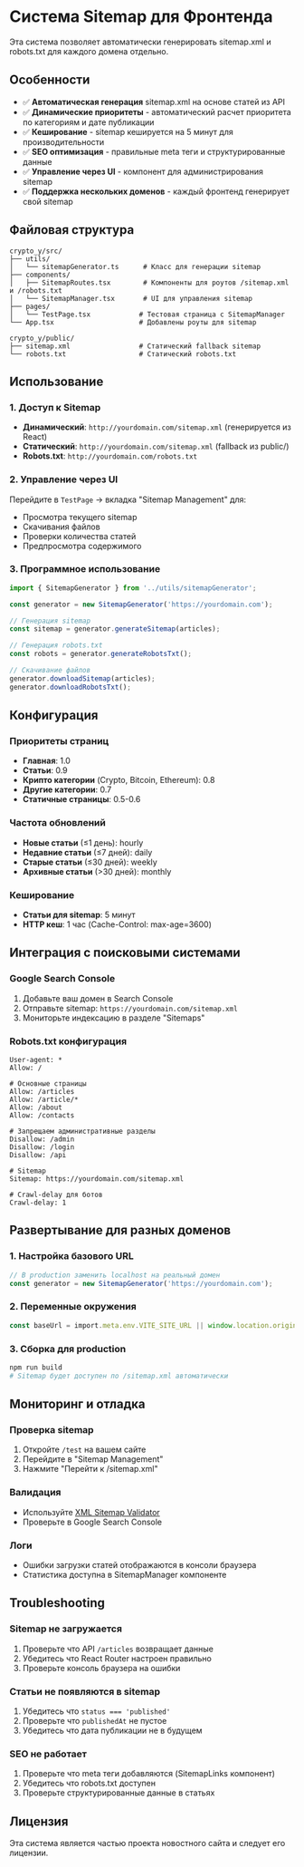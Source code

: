 # Система Sitemap для Фронтенда

Эта система позволяет автоматически генерировать sitemap.xml и robots.txt для каждого домена отдельно.

## Особенности

- ✅ **Автоматическая генерация** sitemap.xml на основе статей из API
- ✅ **Динамические приоритеты** - автоматический расчет приоритета по категориям и дате публикации  
- ✅ **Кеширование** - sitemap кешируется на 5 минут для производительности
- ✅ **SEO оптимизация** - правильные meta теги и структурированные данные
- ✅ **Управление через UI** - компонент для администрирования sitemap
- ✅ **Поддержка нескольких доменов** - каждый фронтенд генерирует свой sitemap

## Файловая структура

```
crypto_y/src/
├── utils/
│   └── sitemapGenerator.ts      # Класс для генерации sitemap
├── components/
│   ├── SitemapRoutes.tsx        # Компоненты для роутов /sitemap.xml и /robots.txt
│   └── SitemapManager.tsx       # UI для управления sitemap
├── pages/
│   └── TestPage.tsx            # Тестовая страница с SitemapManager
└── App.tsx                     # Добавлены роуты для sitemap

crypto_y/public/
├── sitemap.xml                 # Статический fallback sitemap
└── robots.txt                  # Статический robots.txt
```

## Использование

### 1. Доступ к Sitemap

- **Динамический**: `http://yourdomain.com/sitemap.xml` (генерируется из React)
- **Статический**: `http://yourdomain.com/sitemap.xml` (fallback из public/)
- **Robots.txt**: `http://yourdomain.com/robots.txt`

### 2. Управление через UI

Перейдите в `TestPage` → вкладка "Sitemap Management" для:
- Просмотра текущего sitemap
- Скачивания файлов
- Проверки количества статей
- Предпросмотра содержимого

### 3. Программное использование

```typescript
import { SitemapGenerator } from '../utils/sitemapGenerator';

const generator = new SitemapGenerator('https://yourdomain.com');

// Генерация sitemap
const sitemap = generator.generateSitemap(articles);

// Генерация robots.txt
const robots = generator.generateRobotsTxt();

// Скачивание файлов
generator.downloadSitemap(articles);
generator.downloadRobotsTxt();
```

## Конфигурация

### Приоритеты страниц
- **Главная**: 1.0
- **Статьи**: 0.9
- **Крипто категории** (Crypto, Bitcoin, Ethereum): 0.8
- **Другие категории**: 0.7
- **Статичные страницы**: 0.5-0.6

### Частота обновлений
- **Новые статьи** (≤1 день): hourly
- **Недавние статьи** (≤7 дней): daily  
- **Старые статьи** (≤30 дней): weekly
- **Архивные статьи** (>30 дней): monthly

### Кеширование
- **Статьи для sitemap**: 5 минут
- **HTTP кеш**: 1 час (Cache-Control: max-age=3600)

## Интеграция с поисковыми системами

### Google Search Console
1. Добавьте ваш домен в Search Console
2. Отправьте sitemap: `https://yourdomain.com/sitemap.xml`
3. Мониторьте индексацию в разделе "Sitemaps"

### Robots.txt конфигурация
```
User-agent: *
Allow: /

# Основные страницы
Allow: /articles
Allow: /article/*
Allow: /about
Allow: /contacts

# Запрещаем административные разделы  
Disallow: /admin
Disallow: /login
Disallow: /api

# Sitemap
Sitemap: https://yourdomain.com/sitemap.xml

# Crawl-delay для ботов
Crawl-delay: 1
```

## Развертывание для разных доменов

### 1. Настройка базового URL
```typescript
// В production заменить localhost на реальный домен
const generator = new SitemapGenerator('https://yourdomain.com');
```

### 2. Переменные окружения
```typescript
const baseUrl = import.meta.env.VITE_SITE_URL || window.location.origin;
```

### 3. Сборка для production
```bash
npm run build
# Sitemap будет доступен по /sitemap.xml автоматически
```

## Мониторинг и отладка

### Проверка sitemap
1. Откройте `/test` на вашем сайте
2. Перейдите в "Sitemap Management"
3. Нажмите "Перейти к /sitemap.xml"

### Валидация
- Используйте [XML Sitemap Validator](https://www.xml-sitemaps.com/validate-xml-sitemap.html)
- Проверьте в Google Search Console

### Логи
- Ошибки загрузки статей отображаются в консоли браузера
- Статистика доступна в SitemapManager компоненте

## Troubleshooting

### Sitemap не загружается
1. Проверьте что API `/articles` возвращает данные
2. Убедитесь что React Router настроен правильно
3. Проверьте консоль браузера на ошибки

### Статьи не появляются в sitemap
1. Убедитесь что `status === 'published'`
2. Проверьте что `publishedAt` не пустое
3. Убедитесь что дата публикации не в будущем

### SEO не работает
1. Проверьте что meta теги добавляются (SitemapLinks компонент)
2. Убедитесь что robots.txt доступен
3. Проверьте структурированные данные в статьях

## Лицензия

Эта система является частью проекта новостного сайта и следует его лицензии. 